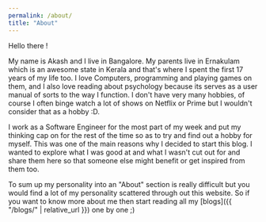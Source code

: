 ```yaml
---
permalink: /about/
title: "About"
---
```


Hello there !

My name is Akash and I live in Bangalore. My parents live in Ernakulam which is an awesome state in Kerala and that's where I spent the first 17 years of my life too. I love Computers, programming and playing games on them, and I also love reading about psychology because its serves as a user manual of sorts to the way I function. I don't have very many hobbies, of course I often binge watch a lot of shows on Netflix or Prime but I wouldn't consider that as a hobby :D.

I work as a Software Engineer for the most part of my week and put my thinking cap on for the rest of the time so as to try and find out a hobby for myself. This was one of the main reasons why I decided to start this blog. I wanted to explore what I was good at and what I wasn't cut out for and share them here so that someone else might benefit or get inspired from them too.

To sum up my personality into an "About" section is really difficult but you would find a lot of my personality scattered through out this website. So if you want to know more about me then start reading all my [blogs]({{ "/blogs/" | relative_url }}) one by one ;)
